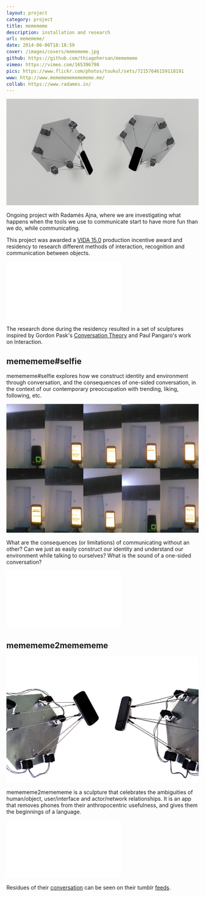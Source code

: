 ```yaml
---
layout: project
category: project
title: memememe
description: installation and research
url: memememe/
date: 2014-06-06T18:18:59
cover: /images/covers/memememe.jpg
github: https://github.com/thiagohersan/memememe
vimeo: https://vimeo.com/165396798
pics: https://www.flickr.com/photos/tuukul/sets/72157646159118191
www: http://www.memememememememe.me/
collab: https://www.radames.in/
---
```

![](/images/projects/memememe/memememe2.jpg)

Ongoing project with Radamés Ajna, where we are investigating what happens when the tools we use to communicate start to have more fun than we do, while communicating.

This project was awarded a [VIDA 15.0](https://vida.fundaciontelefonica.com/proyectos/vida-15/) production incentive award and residency to research different methods of interaction, recognition and communication between objects.

<div class="video-wrapper video-wrapper-16x9">
    <iframe src="//player.vimeo.com/video/88619700?portrait=0&amp;color=ff9933" frameborder="0" webkitallowfullscreen="" mozallowfullscreen="" allowfullscreen=""></iframe>
</div>

The research done during the residency resulted in a set of sculptures inspired by Gordon Pask's [Conversation Theory](http://www.pangaro.com/published/cyb-and-con.html) and Paul Pangaro's work on Interaction.

## memememe#selfie
memememe#selfie explores how we construct identity and environment through conversation, and the consequences of one-sided conversation, in the context of our contemporary preoccupation with trending, liking, following, etc.

![](/images/projects/memememe-selfie/selfies_s.jpg)

What are the consequences (or limitations) of communicating without an other? Can we just as easily construct our identity and understand our environment while talking to ourselves? What is the sound of a one-sided conversation?

<div class="video-wrapper video-wrapper-16x9">
    <iframe src="//player.vimeo.com/video/108008040" frameborder="0" webkitallowfullscreen="" mozallowfullscreen="" allowfullscreen=""></iframe>
</div>

## memememe2memememe
![](/images/projects/memememe/memememe2_sm.jpg)

memememe2memememe is a sculpture that celebrates the ambiguities of human/object, user/interface and actor/network relationships. It is an app that removes phones from their anthropocentric usefulness, and gives them the beginnings of a language.

<div class="video-wrapper video-wrapper-16x9">
    <iframe src="//player.vimeo.com/video/121315652" frameborder="0" webkitallowfullscreen="" mozallowfullscreen="" allowfullscreen=""></iframe>
</div>

Residues of their [conversation](http://memememeselfie.tumblr.com/) can be seen on their tumblr [feeds](http://memememe2memememe.tumblr.com/).
